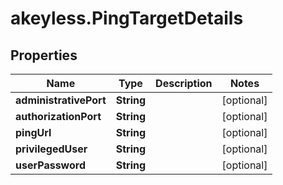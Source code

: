 # akeyless.PingTargetDetails

## Properties

Name | Type | Description | Notes
------------ | ------------- | ------------- | -------------
**administrativePort** | **String** |  | [optional] 
**authorizationPort** | **String** |  | [optional] 
**pingUrl** | **String** |  | [optional] 
**privilegedUser** | **String** |  | [optional] 
**userPassword** | **String** |  | [optional] 


